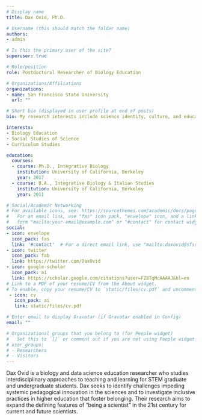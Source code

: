 ```yaml
---
# Display name
title: Dax Ovid, Ph.D.

# Username (this should match the folder name)
authors:
- admin

# Is this the primary user of the site?
superuser: true

# Role/position
role: Postdoctoral Researcher of Biology Education

# Organizations/Affiliations
organizations:
- name: San Francisco State University
  url: ""

# Short bio (displayed in user profile at end of posts)
bio: My research interests include science identity, culture, and education.

interests:
- Biology Education
- Social Studies of Science
- Curriculum Studies

education:
  courses:
  - course: Ph.D., Integrative Biology
    institution: University of California, Berkeley
    year: 2017
  - course: B.A., Integrative Biology & Italian Studies
    institution: University of California, Berkeley
    year: 2011

# Social/Academic Networking
# For available icons, see: https://sourcethemes.com/academic/docs/page-builder/#icons
#   For an email link, use "fas" icon pack, "envelope" icon, and a link in the
#   form "mailto:your-email@example.com" or "#contact" for contact widget.
social:
- icon: envelope
  icon_pack: fas
  link: '#contact'  # For a direct email link, use "mailto:daxovid@sfsu.edu".
- icon: twitter
  icon_pack: fab
  link: https://twitter.com/DaxOvid
- icon: google-scholar
  icon_pack: ai
  link: https://scholar.google.com/citations?user=FZ8TqMcAAAAJ&hl=en
# Link to a PDF of your resume/CV from the About widget.
# To enable, copy your resume/CV to `static/files/cv.pdf` and uncomment the lines below.
 - icon: cv
   icon_pack: ai
   link: static/files/cv.pdf

# Enter email to display Gravatar (if Gravatar enabled in Config)
email: ""

# Organizational groups that you belong to (for People widget)
#   Set this to `[]` or comment out if you are not using People widget.
# user_groups:
# - Researchers
# - Visitors
---
```


Dax Ovid is a biology and data science education researcher who studies interdisciplinary approaches to teaching and learning for STEM graduate and undergraduate students. Dax seeks to identify challenges impeding systemic pedagogical innovation in the sciences and to investigate inclusive practices in higher education that foster belonging. Their research aims to expand the defining features of “being a scientist” in the 21st century for current and future scientists.
